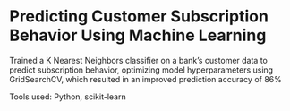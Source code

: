 # Predicting Customer Subscription Behavior Using Machine Learning

Trained a K Nearest Neighbors classifier on a bank’s customer data to predict subscription behavior, optimizing model hyperparameters using GridSearchCV, which resulted in an improved prediction accuracy of 86%

Tools used: Python, scikit-learn
